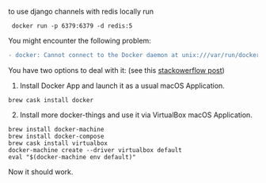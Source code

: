 to use django channels with redis locally run

```shell script
 docker run -p 6379:6379 -d redis:5  
```

You might encounter the following problem:

```diff
- docker: Cannot connect to the Docker daemon at unix:///var/run/docker.sock.
```

You have two options to deal with it: (see this [stackowerflow post](https://stackoverflow.com/questions/44084846/cannot-connect-to-the-docker-daemon-on-macos))
1. Install Docker App and launch it as a usual macOS Application.
```
brew cask install docker
```
2. Install more docker-things and use it via VirtualBox macOS Application.
```
brew install docker-machine
brew install docker-compose
brew cask install virtualbox
docker-machine create --driver virtualbox default
eval "$(docker-machine env default)"
```

Now it should work.